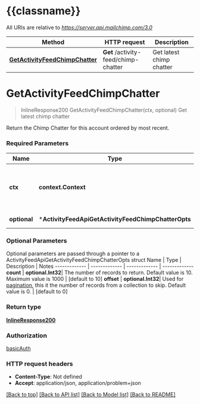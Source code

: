 # {{classname}}

All URIs are relative to *https://server.api.mailchimp.com/3.0*

Method | HTTP request | Description
------------- | ------------- | -------------
[**GetActivityFeedChimpChatter**](ActivityFeedApi.md#GetActivityFeedChimpChatter) | **Get** /activity-feed/chimp-chatter | Get latest chimp chatter

# **GetActivityFeedChimpChatter**
> InlineResponse200 GetActivityFeedChimpChatter(ctx, optional)
Get latest chimp chatter

Return the Chimp Chatter for this account ordered by most recent.

### Required Parameters

Name | Type | Description  | Notes
------------- | ------------- | ------------- | -------------
 **ctx** | **context.Context** | context for authentication, logging, cancellation, deadlines, tracing, etc.
 **optional** | ***ActivityFeedApiGetActivityFeedChimpChatterOpts** | optional parameters | nil if no parameters

### Optional Parameters
Optional parameters are passed through a pointer to a ActivityFeedApiGetActivityFeedChimpChatterOpts struct
Name | Type | Description  | Notes
------------- | ------------- | ------------- | -------------
 **count** | **optional.Int32**| The number of records to return. Default value is 10. Maximum value is 1000 | [default to 10]
 **offset** | **optional.Int32**| Used for [pagination](https://mailchimp.com/developer/marketing/docs/methods-parameters/#pagination), this it the number of records from a collection to skip. Default value is 0. | [default to 0]

### Return type

[**InlineResponse200**](inline_response_200.md)

### Authorization

[basicAuth](../README.md#basicAuth)

### HTTP request headers

 - **Content-Type**: Not defined
 - **Accept**: application/json, application/problem+json

[[Back to top]](#) [[Back to API list]](../README.md#documentation-for-api-endpoints) [[Back to Model list]](../README.md#documentation-for-models) [[Back to README]](../README.md)

